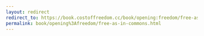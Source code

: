 ```yaml
---
layout: redirect
redirect_to: https://book.costoffreedom.cc/book/opening:freedom/free-as-in-commons.html
permalink: book/opening%3Afreedom/free-as-in-commons.html
---
```

